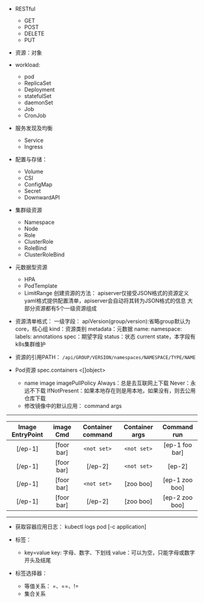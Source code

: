 * RESTful
	* GET
	* POST
	* DELETE
	* PUT

* 资源：对象
* workload:
	* pod
	* ReplicaSet
	* Deployment
	* statefulSet
	* daemonSet
	* Job
	* CronJob

* 服务发现及均衡
	* Service
	* Ingress

* 配置与存储：
	* Volume
	* CSI
	* ConfigMap
	* Secret
	* DownwardAPI

* 集群级资源
	* Namespace
	* Node
	* Role
	* ClusterRole
	* RoleBind
	* ClusterRoleBind

* 元数据型资源
	* HPA
	* PodTemplate
	* LimitRange
创建资源的方法：
	apiserver仅接受JSON格式的资源定义
	yaml格式提供配置清单，apiserver会自动将其转为JSON格式的信息
大部分资源都有5个一级资源组成

* 资源清单格式：
	一级字段：
		apiVersion(group/version):省略group默认为core，核心组
		kind：资源类别
		metadata：元数据
			name:
			namespace:
			labels:
			annotations
		spec：期望字段
		status：状态 current state，本字段有k8s集群维护

* 资源的引用PATH：
	`/api/GROUP/VERSION/namespaces/NAMESPACE/TYPE/NAME`

* Pod资源
	spec.containers <[]object>
	- name <string>
	  image <string>
	  imagePullPolicy <string>
	  	Always：总是去互联网上下载
	  	Never：永远不下载
	  	IfNotPresent：如果本地存在则是用本地，如果没有，则去公用仓库下载
	* 修改镜像中的默认应用：
		command args
---
| __Image EntryPoint__ | __image Cmd__ | __Container command__ | __Container args__ | __Command run__ |
| :------------------: | :-----------: | :-------------------: | :----------------: | :-------------: |
| [/ep-1]              | [foor bar]    |  `<not set>`          | `<not set>`        | [ep-1 foo bar]  |
| [/ep-1]              | [foor bar]    |  [/ep-2]              | `<not set>`        | [ep-2]          |
| [/ep-1]              | [foor bar]    | `<not set>`           | [zoo boo]          | [ep-1 zoo boo]  |
| [/ep-1]              | [foor bar]    |  [/ep-2]              | [zoo boo]          | [ep-2 zoo boo]  |
---


* 获取容器应用日志：
		kubectl logs pod [-c application]

* 标签：
	* key=value
		key: 字母、数字、下划线
		value：可以为空，只能字母或数字开头及结尾

* 标签选择器：
	* 等值关系：
		=、==、!=
	* 集合关系